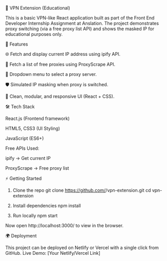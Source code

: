 🚀 VPN Extension (Educational)

This is a basic VPN-like React application built as part of the Front End Developer Internship Assignment at Anslation.
The project demonstrates proxy switching (via a free proxy list API) and shows the masked IP for educational purposes only.

📌 Features

🌐 Fetch and display current IP address using ipify API.

🔄 Fetch a list of free proxies using ProxyScrape API.

📑 Dropdown menu to select a proxy server.

🛡️ Simulated IP masking when proxy is switched.

🎨 Clean, modular, and responsive UI (React + CSS).

🛠️ Tech Stack

React.js (Frontend framework)

HTML5, CSS3 (UI Styling)

JavaScript (ES6+)

Free APIs Used:

ipify
 → Get current IP

ProxyScrape
 → Free proxy list

 ⚡ Getting Started
1. Clone the repo
git clone https://github.com/<your-username>/vpn-extension.git
cd vpn-extension

2. Install dependencies
npm install

3. Run locally
npm start


Now open http://localhost:3000/ to view in the browser.

🌍 Deployment

This project can be deployed on Netlify or Vercel with a single click from GitHub.
Live Demo: [Your Netlify/Vercel Link]